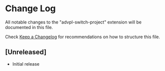 # Change Log
All notable changes to the "advpl-switch-project" extension will be documented in this file.

Check [Keep a Changelog](http://keepachangelog.com/) for recommendations on how to structure this file.

## [Unreleased]
- Initial release